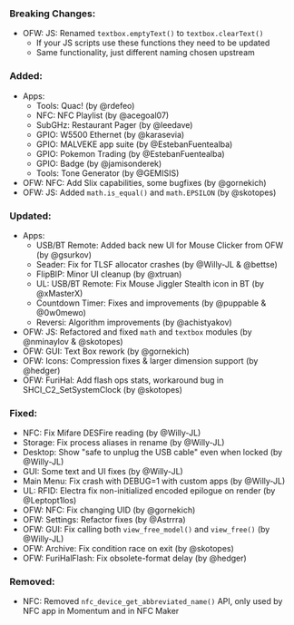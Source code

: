 ### Breaking Changes:
- OFW: JS: Renamed `textbox.emptyText()` to `textbox.clearText()`
  - If your JS scripts use these functions they need to be updated
  - Same functionality, just different naming chosen upstream

### Added:
- Apps:
  - Tools: Quac! (by @rdefeo)
  - NFC: NFC Playlist (by @acegoal07)
  - SubGHz: Restaurant Pager (by @leedave)
  - GPIO: W5500 Ethernet (by @karasevia)
  - GPIO: MALVEKE app suite (by @EstebanFuentealba)
  - GPIO: Pokemon Trading (by @EstebanFuentealba)
  - GPIO: Badge (by @jamisonderek)
  - Tools: Tone Generator (by @GEMISIS)
- OFW: NFC: Add Slix capabilities, some bugfixes (by @gornekich)
- OFW: JS: Added `math.is_equal()` and `math.EPSILON` (by @skotopes)

### Updated:
- Apps:
  - USB/BT Remote: Added back new UI for Mouse Clicker from OFW (by @gsurkov)
  - Seader: Fix for TLSF allocator crashes (by @Willy-JL & @bettse)
  - FlipBIP: Minor UI cleanup (by @xtruan)
  - UL: USB/BT Remote: Fix Mouse Jiggler Stealth icon in BT (by @xMasterX)
  - Countdown Timer: Fixes and improvements (by @puppable & @0w0mewo)
  - Reversi: Algorithm improvements (by @achistyakov)
- OFW: JS: Refactored and fixed `math` and `textbox` modules (by @nminaylov & @skotopes)
- OFW: GUI: Text Box rework (by @gornekich)
- OFW: Icons: Compression fixes & larger dimension support (by @hedger)
- OFW: FuriHal: Add flash ops stats, workaround bug in SHCI_C2_SetSystemClock (by @skotopes)

### Fixed:
- NFC: Fix Mifare DESFire reading (by @Willy-JL)
- Storage: Fix process aliases in rename (by @Willy-JL)
- Desktop: Show "safe to unplug the USB cable" even when locked (by @Willy-JL)
- GUI: Some text and UI fixes (by @Willy-JL)
- Main Menu: Fix crash with DEBUG=1 with custom apps (by @Willy-JL)
- UL: RFID: Electra fix non-initialized encoded epilogue on render (by @Leptopt1los)
- OFW: NFC: Fix changing UID (by @gornekich)
- OFW: Settings: Refactor fixes (by @Astrrra)
- OFW: GUI: Fix calling both `view_free_model()` and `view_free()` (by @Willy-JL)
- OFW: Archive: Fix condition race on exit (by @skotopes)
- OFW: FuriHalFlash: Fix obsolete-format delay (by @hedger)

### Removed:
- NFC: Removed `nfc_device_get_abbreviated_name()` API, only used by NFC app in Momentum and in NFC Maker
